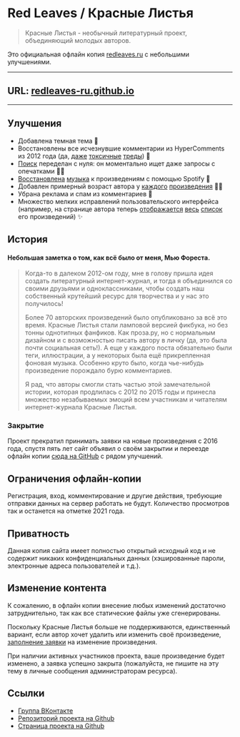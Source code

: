 # Red Leaves / Красные Листья

> Красные Листья - необычный литературный проект, объединяющий молодых авторов.

Это официальная офлайн копия [redleaves.ru](http://redleaves.ru) c небольшими улучшениями.

---

## URL: [redleaves-ru.github.io](https://redleaves-ru.github.io/)

---


## Улучшения

- Добавлена темная тема 🌙
- Восстановлены все исчезнувшие комментарии из HyperComments из 2012 года (да, 
  [даже](https://redleaves-ru.github.io/site/stikhi/44-choise.html)
  [токсичные](https://redleaves-ru.github.io/site/proza/32-two-of-the-waves.html) 
  [треды](https://redleaves-ru.github.io/site/proza/13-f_ck-this-illusion.html)) 🤯 
- [Поиск](https://redleaves-ru.github.io/search/) переделан с нуля: он моментально ищет даже запросы с опечатками 🔫🤠
- [Восстановлена](https://redleaves-ru.github.io/site/stikhi/4-i-do-not-like-spring.html)
  [музыка](https://redleaves-ru.github.io/site/stikhi/18-the-end.html) к произведениям с помощью Spotify 🎵
- Добавлен примерный возраст автора у 
  [каждого](https://redleaves-ru.github.io/site/stikhi/39-idiot.html)
  [произведения](https://redleaves-ru.github.io/site/proza/67-fade.html) 👧🏻
- Убрана реклама и спам из комментариев 🚯
- Множество мелких исправлений пользовательского интерфейса (например, на странице автора
  теперь [отображается](https://redleaves-ru.github.io/site/profile/social/747-toni/profile.html)
  [весь](https://redleaves-ru.github.io/site/profile/social/737-super-user/profile.html)
  [список](https://redleaves-ru.github.io/site/profile/social/740-aquamarine/profile.html)
  его произведений) ✨

## История

#### Небольшая заметка о том, как всё было от меня, Мью Фореста.

> Когда-то в далеком 2012-ом году, мне в голову пришла идея создать литературный
> интернет-журнал, и тогда я объединился со своими друзьями и одноклассниками, чтобы 
> создать наш собственный крутейший ресурс для творчества и у нас это получилось!
> 
> Более 70 авторских произведений было опубликовано за всё это время. Красные Листья 
> стали ламповой версией фикбука, но без тонны однотипных фанфиков. Как проза.ру, но
> с нормальным дизайном и с возможностью писать автору в личку (да, это была почти 
> социальная сеть!). А еще у каждого поста обязательно были теги, иллюстрации, а 
> у некоторых была ещё прикрепленная фоновая музыка. Особенно круто было, когда 
> чье-нибудь произведение порождало бурю комментариев.
> 
> Я рад, что авторы смогли стать частью этой замечательной истории, которая продлилась 
> с 2012 по 2015 годы и принесла множество незабываемых эмоций всем участникам и читателям
> интернет-журнала Красные Листья.


### Закрытие

Проект прекратил принимать заявки на новые произведения с 2016 года, спустя пять лет сайт объявил
о своём закрытии и переезде офлайн копии [сюда на GitHub](https://redleaves-ru.github.io/) с рядом
улучшений.

## Ограничения офлайн-копии

Регистрация, вход, комментирование и другие действия, требующие
отправки данных на сервер работать не будут. Количество просмотров так и останется на отметке 
2021 года.

## Приватность

Данная копия сайта имеет полностью открытый исходный код и не содержит никаких конфиденциальных данных
(хэшированные пароли, электронные адреса пользователей и т.д.). 

## Изменение контента

К сожалению, в офлайн копии внесение любых изменений достаточно затруднительно, так как все статические файлы уже 
сгенерированы.

Поскольку Красные Листья больше не поддерживаются, единственный вариант, если автор хочет удалить или 
изменить своё произведение, [заполнение заявки](https://github.com/redleaves-ru/redleaves-ru.github.io/issues/new/choose) 
на изменение произведения.

При наличии активных участников проекта, ваше произведение будет изменено, а заявка успешно закрыта 
(пожалуйста, не пишите на эту тему в личные сообщения администраторам ресурса).

## Ссылки

- [Группа ВКонтакте](https://vk.com/redleaves)
- [Репозиторий проекта на Github](https://github.com/redleaves-ru/redleaves-ru.github.io)
- [Страница проекта на Github](https://github.com/redleaves-ru)
